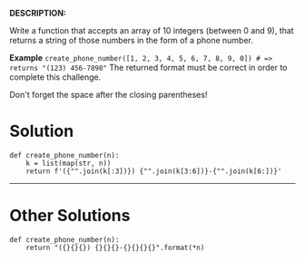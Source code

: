 **DESCRIPTION:**

Write a function that accepts an array of 10 integers (between 0 and 9), that returns a string of those numbers in the form of a phone number.

**Example**
```create_phone_number([1, 2, 3, 4, 5, 6, 7, 8, 9, 0]) # => returns "(123) 456-7890"```
The returned format must be correct in order to complete this challenge.

Don't forget the space after the closing parentheses!

# Solution

```
def create_phone_number(n):
    k = list(map(str, n))
    return f'({"".join(k[:3])}) {"".join(k[3:6])}-{"".join(k[6:])}'
```
___
# Other Solutions

```
def create_phone_number(n):
	return "({}{}{}) {}{}{}-{}{}{}{}".format(*n)
```
